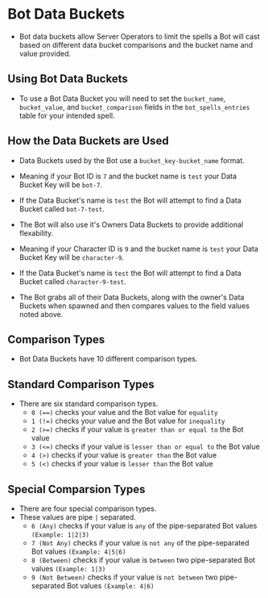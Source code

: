 # Bot Data Buckets
* Bot data buckets allow Server Operators to limit the spells a Bot will cast based on different data bucket comparisons and the bucket name and value provided.

## Using Bot Data Buckets
* To use a Bot Data Bucket you will need to set the `bucket_name`, `bucket_value`, and `bucket_comparison` fields in the `bot_spells_entries` table for your intended spell.

## How the Data Buckets are Used
* Data Buckets used by the Bot use a `bucket_key-bucket_name` format.
* Meaning if your Bot ID is `7` and the bucket name is `test` your Data Bucket Key will be `bot-7`.
* If the Data Bucket's name is `test` the Bot will attempt to find a Data Bucket called `bot-7-test`.

* The Bot will also use it's Owners Data Buckets to provide additional flexability.
* Meaning if your Character ID is `9` and the bucket name is `test` your Data Bucket Key will be `character-9`.
* If the Data Bucket's name is `test` the Bot will attempt to find a Data Bucket called `character-9-test`.

* The Bot grabs all of their Data Buckets, along with the owner's Data Buckets when spawned and then compares values to the field values noted above.

## Comparison Types
* Bot Data Buckets have 10 different comparison types.

## Standard Comparison Types
* There are six standard comparison types.
    - `0 (==)` checks your value and the Bot value for `equality`
    - `1 (!=)` checks your value and the Bot value for `inequality`
    - `2 (>=)` checks if your value is `greater than or equal to` the Bot value
    - `3 (<=)` checks if your value is `lesser than or equal to` the Bot value
    - `4 (>)` checks if your value is `greater than` the Bot value
    - `5 (<)` checks if your value is `lesser than` the Bot value

## Special Comparsion Types
* There are four special comparison types.
* These values are pipe `|` separated.
    - `6 (Any)` checks if your value is `any` of the pipe-separated Bot values `(Example: 1|2|3)`
    - `7 (Not Any)` checks if your value is `not any` of the pipe-separated Bot values `(Example: 4|5|6)`
    - `8 (Between)` checks if your value is `between` two pipe-separated Bot values `(Example: 1|3)`
    - `9 (Not Between)` checks if your value is `not between` two pipe-separated Bot values `(Example: 4|6)`
